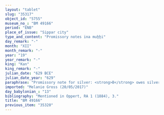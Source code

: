 ```yaml
---
layout: "tablet"
slug: "35317"
object_id: "5755"
museum_no_: "BM 49166"
period: "ENB"
place_of_issue: "Sippar city"
type_and_content: "Promissory notes ina muẖẖi"
day_remark: "-"
month: "XII"
month_remark: "-"
year: "19"
year_remark: "-"
king: "Kan"
king_remark: "-"
julian_date: "629 BCE"
julian_date_year: "629"
paraphrase: "Promissory note for silver: <strong>B</strong> owes silver, property (<em>makkūru</em>) of &Scaron;ama&scaron;. He will pay the debt according to the price in Sippar in the month Nisān (I). 2 witnesses and the scribe.<br /> <br /> <strong>B</strong> = &Scaron;āpik-zēri/&Scaron;ullumu; Scribe = Iddin-ahu/Irani"
imported: "Melanie Gross (20/05/2017)"
day_babylonian_: "13"
bibliography: "Mentioned in Oppert, RA 1 (1884), 3."
title: "BM 49166"
previous_item: "35320"
---
```

